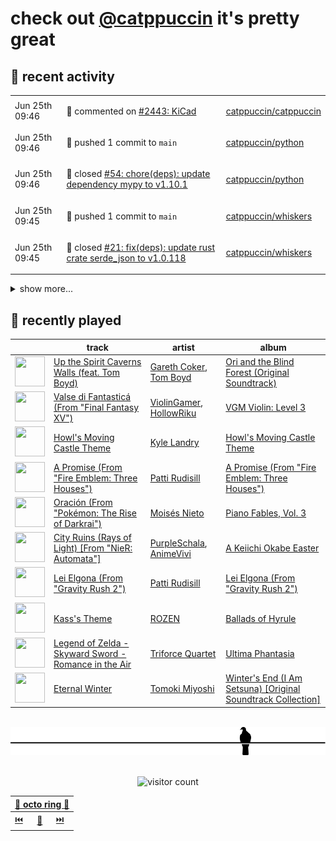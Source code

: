 # check out [@catppuccin](https://github.com/catppuccin) it's pretty great

## 📅 recent activity

<!-- SCRIPT:REPLACE:GITHUB -->
<table>
<tbody>
<tr>
<td><span title='2024-06-25T09:46:56+00:00'>Jun 25th 09:46</span></td>
<td>

💬 commented on [#2443: KiCad](https://github.com/catppuccin/catppuccin/issues/2443)

</td>
<td>

[catppuccin/catppuccin](https://github.com/catppuccin/catppuccin)

</td>
</tr>
<tr>
<td><span title='2024-06-25T09:46:06+00:00'>Jun 25th 09:46</span></td>
<td>

🚢 pushed 1 commit to `main`

</td>
<td>

[catppuccin/python](https://github.com/catppuccin/python)

</td>
</tr>
<tr>
<td><span title='2024-06-25T09:46:06+00:00'>Jun 25th 09:46</span></td>
<td>

🎉 closed [#54: chore(deps): update dependency mypy to v1.10.1](https://github.com/catppuccin/python/pull/54)

</td>
<td>

[catppuccin/python](https://github.com/catppuccin/python)

</td>
</tr>
<tr>
<td><span title='2024-06-25T09:45:42+00:00'>Jun 25th 09:45</span></td>
<td>

🚢 pushed 1 commit to `main`

</td>
<td>

[catppuccin/whiskers](https://github.com/catppuccin/whiskers)

</td>
</tr>
<tr>
<td><span title='2024-06-25T09:45:42+00:00'>Jun 25th 09:45</span></td>
<td>

🎉 closed [#21: fix(deps): update rust crate serde_json to v1.0.118](https://github.com/catppuccin/whiskers/pull/21)

</td>
<td>

[catppuccin/whiskers](https://github.com/catppuccin/whiskers)

</td>
</tr>
</tbody>
</table>

<details>
<summary>show more...</summary>
<table>
<tbody>
<tr>
<td><span title='2024-06-22T09:33:32+00:00'>Jun 22nd 09:33</span></td>
<td>

💬 commented on [#8: Add __pycache__ to gitignore](https://github.com/catppuccin/qutebrowser/pull/8)

</td>
<td>

[catppuccin/qutebrowser](https://github.com/catppuccin/qutebrowser)

</td>
</tr>
<tr>
<td><span title='2024-06-22T09:33:29+00:00'>Jun 22nd 09:33</span></td>
<td>

🎉 closed [#8: Add __pycache__ to gitignore](https://github.com/catppuccin/qutebrowser/pull/8)

</td>
<td>

[catppuccin/qutebrowser](https://github.com/catppuccin/qutebrowser)

</td>
</tr>
<tr>
<td><span title='2024-06-22T09:33:30+00:00'>Jun 22nd 09:33</span></td>
<td>

🚢 pushed 1 commit to `main`

</td>
<td>

[catppuccin/qutebrowser](https://github.com/catppuccin/qutebrowser)

</td>
</tr>
<tr>
<td><span title='2024-06-22T09:14:37+00:00'>Jun 22nd 09:14</span></td>
<td>

🎉 closed [#18: fix(deps): update rust crate clap_complete to v4.5.6](https://github.com/catppuccin/catwalk/pull/18)

</td>
<td>

[catppuccin/catwalk](https://github.com/catppuccin/catwalk)

</td>
</tr>
<tr>
<td><span title='2024-06-22T09:14:37+00:00'>Jun 22nd 09:14</span></td>
<td>

🚢 pushed 1 commit to `main`

</td>
<td>

[catppuccin/catwalk](https://github.com/catppuccin/catwalk)

</td>
</tr>
<tr>
<td><span title='2024-06-22T09:12:09+00:00'>Jun 22nd 09:12</span></td>
<td>

🚢 pushed 1 commit to `main`

</td>
<td>

[catppuccin/python](https://github.com/catppuccin/python)

</td>
</tr>
<tr>
<td><span title='2024-06-22T09:12:08+00:00'>Jun 22nd 09:12</span></td>
<td>

🎉 closed [#53: chore(deps): update dependency ruff to v0.4.10](https://github.com/catppuccin/python/pull/53)

</td>
<td>

[catppuccin/python](https://github.com/catppuccin/python)

</td>
</tr>
<tr>
<td><span title='2024-06-18T13:34:01+00:00'>Jun 18th 13:34</span></td>
<td>

🚢 pushed 1 commit to `main`

</td>
<td>

[catppuccin/python](https://github.com/catppuccin/python)

</td>
</tr>
<tr>
<td><span title='2024-06-18T13:27:35+00:00'>Jun 18th 13:27</span></td>
<td>

🚢 pushed 1 commit to `main`

</td>
<td>

[catppuccin/python](https://github.com/catppuccin/python)

</td>
</tr>
<tr>
<td><span title='2024-06-18T13:21:28+00:00'>Jun 18th 13:21</span></td>
<td>

🚢 pushed 1 commit to `main`

</td>
<td>

[catppuccin/python](https://github.com/catppuccin/python)

</td>
</tr>
<tr>
<td><span title='2024-06-18T13:21:28+00:00'>Jun 18th 13:21</span></td>
<td>

🎉 closed [#51: chore(main): release 2.3.0](https://github.com/catppuccin/python/pull/51)

</td>
<td>

[catppuccin/python](https://github.com/catppuccin/python)

</td>
</tr>
<tr>
<td><span title='2024-06-18T13:19:43+00:00'>Jun 18th 13:19</span></td>
<td>

🚢 pushed 1 commit to `main`

</td>
<td>

[catppuccin/python](https://github.com/catppuccin/python)

</td>
</tr>
<tr>
<td><span title='2024-06-18T13:19:43+00:00'>Jun 18th 13:19</span></td>
<td>

🎉 closed [#50: ci: prepare for release-please workflow](https://github.com/catppuccin/python/pull/50)

</td>
<td>

[catppuccin/python](https://github.com/catppuccin/python)

</td>
</tr>
<tr>
<td><span title='2024-06-18T13:19:16+00:00'>Jun 18th 13:19</span></td>
<td>

🚀 opened [#50: ci: prepare for release-please workflow](https://github.com/catppuccin/python/pull/50)

</td>
<td>

[catppuccin/python](https://github.com/catppuccin/python)

</td>
</tr>
</tbody>
</table>
</details>
<!-- SCRIPT:REPLACE:GITHUB -->

## 🎵 recently played

<!-- SCRIPT:REPLACE:SPOTIFY -->
| | track | artist | album |
| - | - | - | - |
| <img src="https://i.scdn.co/image/ab67616d0000485171b1b5d2f76b80661d4e01c8" width="48" height="48"> | [Up the Spirit Caverns Walls (feat. Tom Boyd)](https://open.spotify.com/track/4kpj1CPGBy2D8zK7ONHlaL) | [Gareth Coker](https://open.spotify.com/artist/1I9Hqy4QnMyVhZwRM2r41B), [Tom Boyd](https://open.spotify.com/artist/4mkGdmbcZa6WHxinVVmeYs) | [Ori and the Blind Forest (Original Soundtrack)](https://open.spotify.com/track/4kpj1CPGBy2D8zK7ONHlaL) |
| <img src="https://i.scdn.co/image/ab67616d0000485193cfbe697f4ecf16394717a3" width="48" height="48"> | [Valse di Fantasticá (From "Final Fantasy XV")](https://open.spotify.com/track/5bIGWrhdqng028GkTJNuAZ) | [ViolinGamer](https://open.spotify.com/artist/36yuG9DyloDYqWKWRoYqPc), [HollowRiku](https://open.spotify.com/artist/1gLWxgbRcYQBQkkzJ92Otx) | [VGM Violin: Level 3](https://open.spotify.com/track/5bIGWrhdqng028GkTJNuAZ) |
| <img src="https://i.scdn.co/image/ab67616d00004851bc9baf3b5bdfdc215df5b1ce" width="48" height="48"> | [Howl's Moving Castle Theme](https://open.spotify.com/track/3Hc7Su1AVaynKEkwSZopbN) | [Kyle Landry](https://open.spotify.com/artist/0HSGaSAaBPZJq4lisoWA59) | [Howl's Moving Castle Theme](https://open.spotify.com/track/3Hc7Su1AVaynKEkwSZopbN) |
| <img src="https://i.scdn.co/image/ab67616d00004851a942645c59c78a8eb79398f3" width="48" height="48"> | [A Promise (From "Fire Emblem: Three Houses")](https://open.spotify.com/track/2zZg2z3TikBSiriwiNB5ng) | [Patti Rudisill](https://open.spotify.com/artist/4v1lNt9Fnv87ABVRYtiUBE) | [A Promise (From "Fire Emblem: Three Houses")](https://open.spotify.com/track/2zZg2z3TikBSiriwiNB5ng) |
| <img src="https://i.scdn.co/image/ab67616d000048515917f039c814320c22e129df" width="48" height="48"> | [Oración (From "Pokémon: The Rise of Darkrai")](https://open.spotify.com/track/4PtUFFoDzbuyK3y3BWaQYe) | [Moisés Nieto](https://open.spotify.com/artist/6i5jeqNyrzyfDwIiAfNdyF) | [Piano Fables, Vol. 3](https://open.spotify.com/track/4PtUFFoDzbuyK3y3BWaQYe) |
| <img src="https://i.scdn.co/image/ab67616d000048513dbd93e74016ec984b63b11a" width="48" height="48"> | [City Ruins (Rays of Light) [From "NieR: Automata"]](https://open.spotify.com/track/1Pbq8871KphrrtIt2bBfzw) | [PurpleSchala](https://open.spotify.com/artist/1vKcZvjKATZz5QOObxdxpN), [AnimeVivi](https://open.spotify.com/artist/7p8mREWB1pM6G0gx0IOX0g) | [A Keiichi Okabe Easter](https://open.spotify.com/track/1Pbq8871KphrrtIt2bBfzw) |
| <img src="https://i.scdn.co/image/ab67616d00004851221c5e4fe76ce075a64cee18" width="48" height="48"> | [Lei Elgona (From "Gravity Rush 2")](https://open.spotify.com/track/018oxNhIAlWQ65NG9DtD9b) | [Patti Rudisill](https://open.spotify.com/artist/4v1lNt9Fnv87ABVRYtiUBE) | [Lei Elgona (From "Gravity Rush 2")](https://open.spotify.com/track/018oxNhIAlWQ65NG9DtD9b) |
| <img src="https://i.scdn.co/image/ab67616d00004851826bb8027b667ca05e120261" width="48" height="48"> | [Kass's Theme](https://open.spotify.com/track/5XZcXfoS6IAiErcvGT2qhx) | [ROZEN](https://open.spotify.com/artist/1uca08INg3Te4jR7g1khYN) | [Ballads of Hyrule](https://open.spotify.com/track/5XZcXfoS6IAiErcvGT2qhx) |
| <img src="https://i.scdn.co/image/ab67616d0000485124451f3b9672338f2b6f0aa6" width="48" height="48"> | [Legend of Zelda - Skyward Sword - Romance in the Air](https://open.spotify.com/track/11RGaLRaPh7mo5LyvoMYPs) | [Triforce Quartet](https://open.spotify.com/artist/094Eb3gQkbFFT4seoZoMaS) | [Ultima Phantasia](https://open.spotify.com/track/11RGaLRaPh7mo5LyvoMYPs) |
| <img src="https://i.scdn.co/image/ab67616d0000485108ef8f213c161fa5b8d5b4f6" width="48" height="48"> | [Eternal Winter](https://open.spotify.com/track/1e398ZICdaGKg8L5uRNC5c) | [Tomoki Miyoshi](https://open.spotify.com/artist/2OAgpK4uA8zE1zSoqhuiim) | [Winter's End (I Am Setsuna) [Original Soundtrack Collection]](https://open.spotify.com/track/1e398ZICdaGKg8L5uRNC5c) |

<!-- SCRIPT:REPLACE:SPOTIFY -->

<br>

<div align="center">

<picture>
    <source media="(prefers-color-scheme: light)" srcset="assets/pigeon-light.svg">
    <source media="(prefers-color-scheme: dark)" srcset="assets/pigeon-dark.svg">
    <img alt="pigeon sitting on a wire" src="assets/pigeon-light.svg">
</picture>

<br>
<br>

![visitor count](https://profile-counter.glitch.me/backwardspy/count.svg)

<table>
    <thead>
        <th colspan="3"><a href="https://octo-ring.com">🐙 octo ring 🐙</a></th>
    </thead>
    <tbody>
        <td><a href="https://octo-ring.com/p/backwardspy/prev">⏮️</a></td>
        <td><a href="https://octo-ring.com/p/backwardspy/random">🔀</a></td>
        <td><a href="https://octo-ring.com/p/backwardspy/next">⏭️</a></td>
    </tbody>
</table>

</div>
